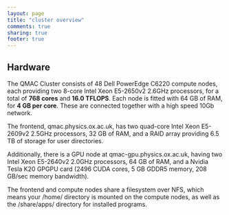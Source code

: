 ```yaml
---
layout: page
title: "cluster overview"
comments: true
sharing: true
footer: true
---
```


Hardware
---------

The QMAC Cluster consists of 48 Dell PowerEdge C6220 compute nodes, each providing two 8-core Intel Xeon E5-2650v2 2.6GHz processors, for a total of **768 cores** and **16.0 TFLOPS**. 
Each node is fitted with 64 GB of RAM, for **4 GB per core**. 
These are connected together with a high speed 10Gb network.

The frontend, qmac.physics.ox.ac.uk, has two quad-core Intel Xeon E5-2609v2 2.5GHz processors, 32 GB of RAM, and a RAID array providing 6.5 TB of storage for user directories.

Additionally, there is a GPU node at qmac-gpu.physics.ox.ac.uk, having two Intel Xeon E5-2640v2 2.0GHz processors, 64 GB of RAM, and a Nvidia Tesla K20 GPGPU card (2496 CUDA cores, 5 GB GDDR5 memory, 208 GB/sec memory bandwidth). 

The frontend and compute nodes share a filesystem over NFS, which means your /home/ directory is mounted on the compute nodes, as well as the /share/apps/ directory for installed programs. 
